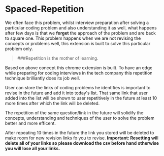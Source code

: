 #  Spaced-Repetition
We often face this problem, whilst interview preparation after solving a particular coding problem and also understanding it as well, what happens after few days is that
we **forget** the approach of the problem and are back to square one. This problem happens when we are not revising the concepts or problems well, this extension is built to solve
this particular problem only.
  
> ###Repetition is the mother of learning.

Based on above concept this chrome extension is built. To have an edge while preparing for coding interviews in the tech company this repetition technique brilliantly does its job well.

User can store the links of coding problems he identifies is important to revise in the future and add it into today's list. That same link that user added into the list will be shown to user repetitively in the future at least 10 more times after which the link will be deleted.

The repetition of the same question/link in the future will solidify the concepts, understanding and techniques of the user to solve the problem better and more efficent.

After repeating 10 times in the future the link you stored will be deleted to make room for new revision links fo you to revise.
**Important: Resetting will delete all of your links so please download the csv before hand otherwise you will lose all your links.**

   